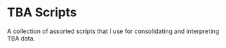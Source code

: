 # TBA Scripts

A collection of assorted scripts that I use for consolidating and interpreting TBA data.
